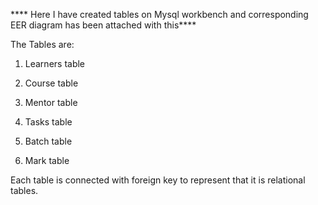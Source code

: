 **** Here I have created tables on Mysql workbench and corresponding EER diagram has been attached with this****



The Tables are:


  1. Learners table

  2. Course table

  3. Mentor table

  4. Tasks table

  5. Batch table

  6. Mark table


Each table is connected with foreign key to represent that it is relational tables.

